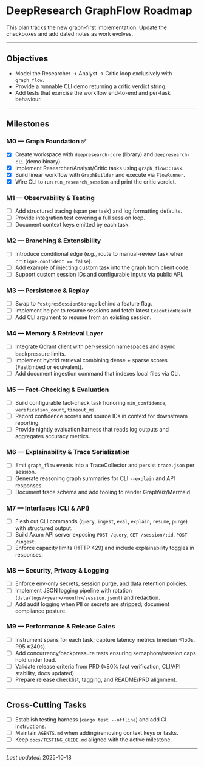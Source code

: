 # DeepResearch GraphFlow Roadmap

This plan tracks the new graph-first implementation. Update the checkboxes and add dated notes as work evolves.

---

## Objectives
- Model the Researcher → Analyst → Critic loop exclusively with `graph_flow`.
- Provide a runnable CLI demo returning a critic verdict string.
- Add tests that exercise the workflow end-to-end and per-task behaviour.

---

## Milestones

### M0 — Graph Foundation ✅
- [x] Create workspace with `deepresearch-core` (library) and `deepresearch-cli` (demo binary).
- [x] Implement Researcher/Analyst/Critic tasks using `graph_flow::Task`.
- [x] Build linear workflow with `GraphBuilder` and execute via `FlowRunner`.
- [x] Wire CLI to run `run_research_session` and print the critic verdict.

### M1 — Observability & Testing
- [ ] Add structured tracing (span per task) and log formatting defaults.
- [ ] Provide integration test covering a full session loop.
- [ ] Document context keys emitted by each task.

### M2 — Branching & Extensibility
- [ ] Introduce conditional edge (e.g., route to manual-review task when `critique.confident == false`).
- [ ] Add example of injecting custom task into the graph from client code.
- [ ] Support custom session IDs and configurable inputs via public API.

### M3 — Persistence & Replay
- [ ] Swap to `PostgresSessionStorage` behind a feature flag.
- [ ] Implement helper to resume sessions and fetch latest `ExecutionResult`.
- [ ] Add CLI argument to resume from an existing session.

### M4 — Memory & Retrieval Layer
- [ ] Integrate Qdrant client with per-session namespaces and async backpressure limits.
- [ ] Implement hybrid retrieval combining dense + sparse scores (FastEmbed or equivalent).
- [ ] Add document ingestion command that indexes local files via CLI.

### M5 — Fact-Checking & Evaluation
- [ ] Build configurable fact-check task honoring `min_confidence`, `verification_count`, `timeout_ms`.
- [ ] Record confidence scores and source IDs in context for downstream reporting.
- [ ] Provide nightly evaluation harness that reads log outputs and aggregates accuracy metrics.

### M6 — Explainability & Trace Serialization
- [ ] Emit `graph_flow` events into a TraceCollector and persist `trace.json` per session.
- [ ] Generate reasoning graph summaries for CLI `--explain` and API responses.
- [ ] Document trace schema and add tooling to render GraphViz/Mermaid.

### M7 — Interfaces (CLI & API)
- [ ] Flesh out CLI commands (`query`, `ingest`, `eval`, `explain`, `resume`, `purge`) with structured output.
- [ ] Build Axum API server exposing `POST /query`, `GET /session/:id`, `POST /ingest`.
- [ ] Enforce capacity limits (HTTP 429) and include explainability toggles in responses.

### M8 — Security, Privacy & Logging
- [ ] Enforce env-only secrets, session purge, and data retention policies.
- [ ] Implement JSON logging pipeline with rotation (`data/logs/<year>/<month>/session.jsonl`) and redaction.
- [ ] Add audit logging when PII or secrets are stripped; document compliance posture.

### M9 — Performance & Release Gates
- [ ] Instrument spans for each task; capture latency metrics (median ≤150s, P95 ≤240s).
- [ ] Add concurrency/backpressure tests ensuring semaphore/session caps hold under load.
- [ ] Validate release criteria from PRD (≥80% fact verification, CLI/API stability, docs updated).
- [ ] Prepare release checklist, tagging, and README/PRD alignment.

---

## Cross-Cutting Tasks
- [ ] Establish testing harness (`cargo test --offline`) and add CI instructions.
- [ ] Maintain `AGENTS.md` when adding/removing context keys or tasks.
- [ ] Keep `docs/TESTING_GUIDE.md` aligned with the active milestone.

---

*Last updated:* 2025-10-18
